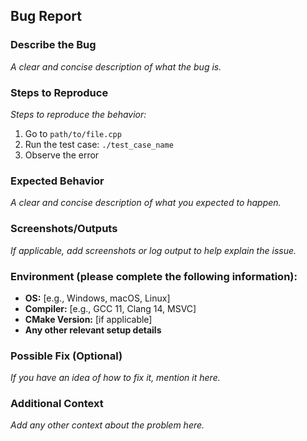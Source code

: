 ## Bug Report

### Describe the Bug
_A clear and concise description of what the bug is._

### Steps to Reproduce
_Steps to reproduce the behavior:_
1. Go to `path/to/file.cpp`
2. Run the test case: `./test_case_name`
3. Observe the error

### Expected Behavior
_A clear and concise description of what you expected to happen._

### Screenshots/Outputs
_If applicable, add screenshots or log output to help explain the issue._

### Environment (please complete the following information):
- **OS:** [e.g., Windows, macOS, Linux]
- **Compiler:** [e.g., GCC 11, Clang 14, MSVC]
- **CMake Version:** [if applicable]
- **Any other relevant setup details**

### Possible Fix (Optional)
_If you have an idea of how to fix it, mention it here._

### Additional Context
_Add any other context about the problem here._
